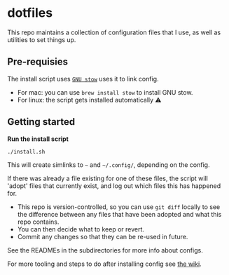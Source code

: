 # dotfiles

This repo maintains a collection of configuration files that I use, as well as utilities to set things up.

## Pre-requisies

The install script uses [`GNU stow`](https://www.gnu.org/software/stow/manual/stow.html) uses it to link config.

* For mac: you can use `brew install stow` to install GNU stow.
* For linux: the script gets installed automatically ⚠


## Getting started

**Run the install script**

```shell
./install.sh
```

This will create simlinks to `~` and `~/.config/`, depending on the config.
    
If there was already a file existing for one of these files, the script will 'adopt' files that currently exist, and log out which files this has happened for.

  * This repo is version-controlled, so you can use `git diff` locally to see the difference between any files that have been adopted and what this repo contains.
  * You can then decide what to keep or revert.
  * Commit any changes so that they can be re-used in future.

See the READMEs in the subdirectories for more info about configs.

For more tooling and steps to do after installing config see [the wiki](https://github.com/xpcoffee/dotfiles/wiki).
